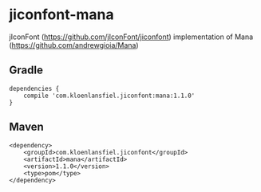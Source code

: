 # jiconfont-mana
jIconFont (https://github.com/jIconFont/jiconfont) implementation of Mana (https://github.com/andrewgioia/Mana)

## Gradle

``` 
dependencies {
    compile 'com.kloenlansfiel.jiconfont:mana:1.1.0'
}
```

## Maven
```
<dependency>
    <groupId>com.kloenlansfiel.jiconfont</groupId>
    <artifactId>mana</artifactId>
    <version>1.1.0</version>
    <type>pom</type>
</dependency>
```

